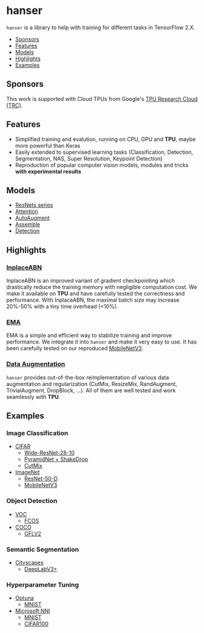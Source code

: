 # hanser

`hanser` is a library to help with training for different tasks in TensorFlow 2.X.

- [Sponsors](#sponsors)
- [Features](#features)
- [Models](#models)
- [Highlights](#highlights)
- [Examples](#examples)

## Sponsors
This work is supported with Cloud TPUs from Google's [TPU Research Cloud (TRC)](https://sites.research.google/trc/about/).

## Features

- Simplified training and evalution, running on CPU, GPU and **TPU**, maybe more powerful than Keras
- Easily extended to supervised learning tasks (Classification, Detection, Segmentation, NAS, Super Resolution, Keypoint Detection)
- Reproduction of popular computer vision models, modules and tricks **with experimental results**

## Models
- [ResNets series](/docs/models/resnet.md)
- [Attention](/docs/models/attention.md)
- [AutoAugment](/docs/models/autoaugment.md)
- [Assemble](/docs/models/assemble.md)
- [Detection](/docs/models/detection.md)

## Highlights
### [InplaceABN](/examples/highlights/inplace_abn.py)
InplaceABN is an improved variant of gradient checkpointing which drastically reduce the training memory with negligible computation cost. We make it available on **TPU** and have carefully tested the correctness and performance. With InplaceABN, the maximal batch size may increase 20%-50% with a tiny time overhead (<10%).

### [EMA](/examples/official/cls/imagenet/mobilenetv3.py)
EMA is a simple and efficient way to stabilize training and improve performance. We integrate it into `hanser` and make it very easy to use. It has been carefully tested on our reproduced [MobileNetV3](/examples/official/cls/imagenet/mobilenetv3.py). 

### [Data Augmentation](/hanser/transform)
`hanser` provides out-of-the-box reimplementation of various data augmentation and regularization (CutMix, ResizeMix, RandAugment, TrivialAugment, DropBlock, ...). All of them are well tested and work seamlessly with **TPU**. 

## Examples

### Image Classification
- [CIFAR](/examples/official/cls/cifar)
  - [Wide-ResNet-28-10](/examples/official/cls/cifar/wrn/WRN-28-10.py)
  - [PyramidNet + ShakeDrop](/examples/official/cls/cifar/shakedrop/PyramidNet-270-a200.py)
  - [CutMix](/examples/official/cls/cifar/cutmix/PyramidNet.py)
- [ImageNet](/examples/official/cls/imagenet)
  - [ResNet-50-D](/examples/official/cls/imagenet/resnet_vd50.py)
  - [MobileNetV3](/examples/official/cls/imagenet/mobilenetv3.py)

### Object Detection
- [VOC](/examples/official/det/voc)
  - [FCOS](/examples/official/det/voc/fcos.py)
- [COCO](/examples/official/det/coco)
  - [GFLV2](/examples/official/det/coco/gflv2.py)

### Semantic Segmentation
- [Cityscapes](/examples/official/seg/cityscapes)
  - [DeepLabV3+](/examples/official/seg/cityscapes/deeplabv3p.py)

### Hyperparameter Tuning
- [Optuna](/examples/hpo/optuna)
  - [MNIST](/examples/hpo/optuna/mnist.py)
- [Microsoft NNI](/examples/hpo/nni)
  - [MNIST](/examples/hpo/nni/mnist)
  - [CIFAR100](/examples/hpo/nni/wrn)